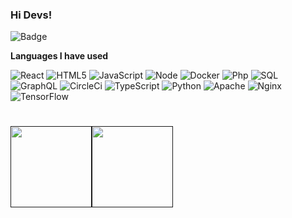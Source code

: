 ### Hi Devs!   
  
  ![Badge](https://img.shields.io/badge/Work-Microvision-%237159c1?style=for-the-badge&logo=ghost)
 
**Languages I have used**

![React](https://img.shields.io/badge/-ReactNative-000000?style=flat&logo=React)
![HTML5](https://img.shields.io/badge/-HTML5-000000?style=flat&logo=HTML5)
![JavaScript](https://img.shields.io/badge/-JavaScript-000000?style=flat&logo=javascript)
![Node](https://img.shields.io/badge/-NodeJs-000000?style=flat&logo=Deno)
![Docker](https://img.shields.io/badge/-Docker-000000?style=flat&logo=Docker)
![Php](https://img.shields.io/badge/-PHP-000000?style=flat&logo=php)
![SQL](https://img.shields.io/badge/-SQL-000000?style=flat&logo=ORACLE)
![GraphQL](https://img.shields.io/badge/-GraphQL-000000?style=flat&logo=GRAPHQL)
![CircleCi](https://img.shields.io/badge/-CircleCI-000000?style=flat&logo=CIRCLECI)
![TypeScript](https://img.shields.io/badge/-TypeScript-000000?style=flat&logo=typescript&logoColor=007ACC)
![Python](https://img.shields.io/badge/-Python-000000?style=flat&logo=python)
![Apache](https://img.shields.io/badge/-Apache-000000?style=flat&logo=apache)
![Nginx](https://img.shields.io/badge/-Nginx-000000?style=flat&logo=nginx)
![TensorFlow](https://img.shields.io/badge/-TensorFlow-000000?style=flat&logo=tensorflow)




<h1>
    <a href="">
        <img align="" height='130px' src="https://github-readme-stats.vercel.app/api?username=PatrickNascimento&hide_title=true&show_icons=true&include_all_commits=true&line_height=21&bg_color=0&theme=graywhite" /><img align="" height='130px' src="https://github-readme-stats.vercel.app/api/top-langs/?username=PatrickNascimento&hide_title=true&layout=compact&bg_color=0&theme=graywhite" />
    </a>
</h1>
